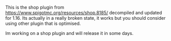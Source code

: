 This is the shop plugin from https://www.spigotmc.org/resources/shop.8185/ decompiled and updated for 1.16.
Its actually in a really broken state, it works but you should consider using other plugin that is optimised.

Im working on a shop plugin and will release it in some days.